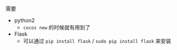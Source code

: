 需要

+ python2
  + `cocos new` 的时候就有用到了
+ Flask
  + 可以通过 `pip install flask` / `sudo pip install flask` 来安装